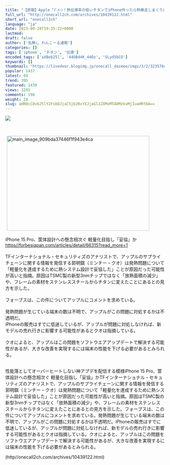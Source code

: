 ```yaml
---
title: "【悲報】Apple「ｺﾞﾒｰﾝ！熱伝導率の低いチタンでiPhone作ったら熱暴走しまくりになっちゃったｗ」ﾄﾞﾝｯ "
full_url: "http://onecall2ch.com/archives/10439122.html"
short_url: "onecall2ch"
language: "ja"
date: 2023-09-28T19:35:22+0900
lastmod: 
draft: false
author: ['名無し わんこーる速報']
categories: []
tags: ['iphone', 'チタン', '伝導']
encoded_tags: ['aXBob25l', '44OB44K_44Oz', '5Lyd5bCO']
keywords: []
thumbnail: "https://livedoor.blogimg.jp/onecall_dazeee/imgs/3/2/323576d6-s.jpg"
popular: 1437
latest: 69
trend: 395
featured: 1439
views: 1283
comments: 198
weight: 18
slug: aHR0cC8vb25lY2FsbDJjaC5jb20vYXJjaGl2ZXMvMTA0MzkxMjIuaHRtbA==
---
```


![](https://livedoor.blogimg.jp/onecall_dazeee/imgs/3/2/323576d6-s.jpg)

<div><br> <br><a target='_blank' title='main_image_909bda37446f1f943e4ca' href='https//livedoor.blogimg.jp/onecall_dazeee/imgs/3/2/323576d6.jpg'><img class='pict' hspace='5' alt='main_image_909bda37446f1f943e4ca' border='0' height='300' width='450' src='https//livedoor.blogimg.jp/onecall_dazeee/imgs/3/2/323576d6-s.jpg'></a><br> <br> iPhone 15 Pro、筐体設計への懸念相次ぐ 軽量化目指し「妥協」か <br> <a target='_blank' href='https//forbesjapan.com/articles/detail/66315?read_more=1'>https//forbesjapan.com/articles/detail/66315?read_more=1</a> <br> <br> TFインターナショナル・セキュリティズのアナリストで、アップルのサプライチェーンに関する情報を発信する郭明錤（ミンチー・クオ）は発熱問題について「軽量化を達成するために熱システム設計で妥協した」ことが原因だった可能性が高いと指摘。原因はTSMC製の新型3nmチップではなく「放熱面積の減少」や、フレームの素材をステンレススチールからチタンに変えたことにあるとの見方を示した。 <br> <br> フォーブスは、この件についてアップルにコメントを求めている。 <br> <br> 発熱問題が生じている端末の数は不明で、アップルがこの問題に対処するかは不透明だ。 <br> iPhoneの販売はすでに低迷しているが、アップルが問題に対処しなければ、新モデルの売れ行きに影響する可能性があるとクオは指摘している。 <br> <br> クオによると、アップルはこの問題をソフトウエアアップデートで解決する可能性があるが、大きな改善を実現するには端末の性能を下げる必要があるとみられる。 <br> <br><p>性能落としてオーバーヒートしない神アプデを配信する模様iPhone 15 Pro、筐体設計への懸念相次ぐ 軽量化目指し「妥協」かTFインターナショナル・セキュリティズのアナリストで、アップルのサプライチェーンに関する情報を発信する郭明錤（ミンチー・クオ）は発熱問題について「軽量化を達成するために熱システム設計で妥協した」ことが原因だった可能性が高いと指摘。原因はTSMC製の新型3nmチップではなく「放熱面積の減少」や、フレームの素材をステンレススチールからチタンに変えたことにあるとの見方を示した。フォーブスは、この件についてアップルにコメントを求めている。発熱問題が生じている端末の数は不明で、アップルがこの問題に対処するかは不透明だ。iPhoneの販売はすでに低迷しているが、アップルが問題に対処しなければ、新モデルの売れ行きに影響する可能性があるとクオは指摘している。クオによると、アップルはこの問題をソフトウエアアップデートで解決する可能性があるが、大きな改善を実現するには端末の性能を下げる必要があるとみられる。</p></div>

(http//onecall2ch.com/archives/10439122.html)
